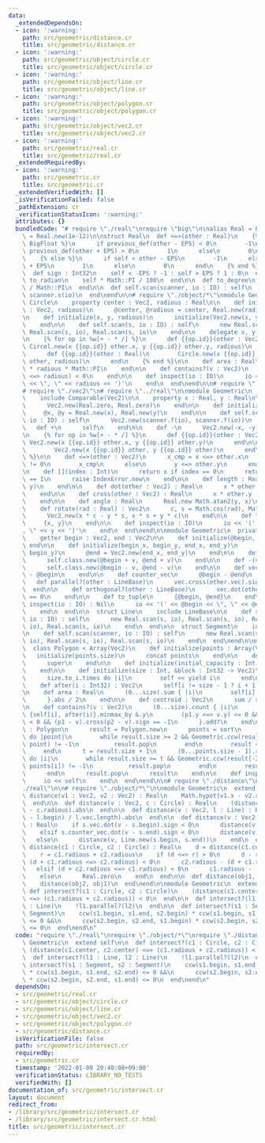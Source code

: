 ```yaml
---
data:
  _extendedDependsOn:
  - icon: ':warning:'
    path: src/geometric/distance.cr
    title: src/geometric/distance.cr
  - icon: ':warning:'
    path: src/geometric/object/circle.cr
    title: src/geometric/object/circle.cr
  - icon: ':warning:'
    path: src/geometric/object/line.cr
    title: src/geometric/object/line.cr
  - icon: ':warning:'
    path: src/geometric/object/polygon.cr
    title: src/geometric/object/polygon.cr
  - icon: ':warning:'
    path: src/geometric/object/vec2.cr
    title: src/geometric/object/vec2.cr
  - icon: ':warning:'
    path: src/geometric/real.cr
    title: src/geometric/real.cr
  _extendedRequiredBy:
  - icon: ':warning:'
    path: src/geometric.cr
    title: src/geometric.cr
  _extendedVerifiedWith: []
  _isVerificationFailed: false
  _pathExtension: cr
  _verificationStatusIcon: ':warning:'
  attributes: {}
  bundledCode: "# require \"./real\"\nrequire \"big\"\n\nalias Real = BigFloat\nEPS\
    \ = Real.new(1e-12)\n\nstruct Real\n  def <=>(other : Real)\n    {% if Real ==\
    \ BigFloat %}\n      if previous_def(other - EPS) < 0\n        -1\n      elsif\
    \ previous_def(other + EPS) > 0\n        1\n      else\n        0\n      end\n\
    \    {% else %}\n      if self < other - EPS\n        -1\n      elsif self > other\
    \ + EPS\n        1\n      else\n        0\n      end\n    {% end %}\n  end\n\n\
    \  def sign : Int32\n    self < -EPS ? -1 : self > EPS ? 1 : 0\n  end\n\n  def\
    \ to_radian\n    self * Math::PI / 180\n  end\n\n  def to_degree\n    self * 180\
    \ / Math::PI\n  end\n\n  def self.scan(scanner, io : IO) : self\n    Real.new\
    \ scanner.s(io)\n  end\nend\n\n# require \"./object/*\"\nmodule Geometric\n  struct\
    \ Circle\n    property center : Vec2, radious : Real\n\n    def initialize(center\
    \ : Vec2, radious)\n      @center, @radious = center, Real.new(radious)\n    end\n\
    \n    def initialize(x, y, radious)\n      initialize(Vec2.new(x, y), radious)\n\
    \    end\n\n    def self.scan(s, io : IO) : self\n      new Real.scan(s, io),\
    \ Real.scan(s, io), Real.scan(s, io)\n    end\n\n    delegate x, y, to: center\n\
    \n    {% for op in %w[+ - * /] %}\n      def {{op.id}}(other : Vec2)\n       \
    \ Circel.new(x {{op.id}} other.x, y {{op.id}} other.y, radious)\n      end\n\n\
    \      def {{op.id}}(other : Real)\n        Circle.new(x {{op.id}} other, y {{op.id}}\
    \ other, radious)\n      end\n    {% end %}\n\n    def area : Real\n      radious\
    \ * radious * Math::PI\n    end\n\n    def contains?(v : Vec2)\n      ((v - center).length\
    \ <=> radious) < 0\n    end\n\n    def inspect(io : IO)\n      io << '(' << center\
    \ << \", \" << radious << ')'\n    end\n  end\nend\n\n# require \"../real\"\n\n\
    # require \"./vec2\"\n# require \"../real\"\n\nmodule Geometric\n  struct Vec2\n\
    \    include Comparable(Vec2)\n\n    property x : Real, y : Real\n\n    def self.zero\n\
    \      Vec2.new(Real.zero, Real.zero)\n    end\n\n    def initialize(x, y)\n \
    \     @x, @y = Real.new(x), Real.new(y)\n    end\n\n    def self.scan(scanner,\
    \ io : IO) : self\n      Vec2.new(scanner.f(io), scanner.f(io))\n    end\n\n \
    \   def +\n      self\n    end\n\n    def -\n      Vec2.new(-x, -y)\n    end\n\
    \n    {% for op in %w[+ - * /] %}\n      def {{op.id}}(other : Vec2)\n       \
    \ Vec2.new(x {{op.id}} other.x, y {{op.id}} other.y)\n      end\n\n      def {{op.id}}(other)\n\
    \        Vec2.new(x {{op.id}} other, y {{op.id}} other)\n      end\n    {% end\
    \ %}\n\n    def <=>(other : Vec2)\n      x_cmp = x <=> other.x\n      if x_cmp\
    \ != 0\n        x_cmp\n      else\n        y <=> other.y\n      end\n    end\n\
    \n    def [](index : Int)\n      return x if index == 0\n      return y if index\
    \ == 1\n      raise IndexError.new\n    end\n\n    def length : Real\n      Math.hypot(x,\
    \ y)\n    end\n\n    def dot(other : Vec2) : Real\n      x * other.x + y * other.y\n\
    \    end\n\n    def cross(other : Vec2) : Real\n      x * other.y - y * other.x\n\
    \    end\n\n    def angle : Real\n      Real.new Math.atan2(y, x)\n    end\n\n\
    \    def rotate(rad : Real) : Vec2\n      c, s = Math.cos(rad), Math.sin(rad)\n\
    \      Vec2.new(x * c - y * s, x * s + y * c)\n    end\n\n    def to_tuple\n \
    \     {x, y}\n    end\n\n    def inspect(io : IO)\n      io << '(' << x << \"\
    , \" << y << ')'\n    end\n  end\nend\n\nmodule Geometric\n  private module LineBase\n\
    \    getter begin : Vec2, end : Vec2\n\n    def initialize(@begin, @end)\n   \
    \ end\n\n    def initialize(begin_x, begin_y, end_x, end_y)\n      @begin = Vec2.new(begin_x,\
    \ begin_y)\n      @end = Vec2.new(end_x, end_y)\n    end\n\n    def +(v : Vec2)\n\
    \      self.class.new(@begin + v, @end + v)\n    end\n\n    def -(v : Vec2)\n\
    \      self.class.new(@begin - v, @end - v)\n    end\n\n    def vec\n      @end\
    \ - @begin\n    end\n\n    def counter_vec\n      @begin - @end\n    end\n\n \
    \   def parallel?(other : LineBase)\n      vec.cross(other.vec).sign == 0\n  \
    \  end\n\n    def orthogonal?(other : LineBase)\n      vec.dot(other.vec).sign\
    \ == 0\n    end\n\n    def to_tuple\n      {@begin, @end}\n    end\n\n    def\
    \ inspect(io : IO) : Nil\n      io << '(' << @begin << \", \" << @end << ')'\n\
    \    end\n  end\n\n  struct Line\n    include LineBase\n\n    def self.scan(s,\
    \ io : IO) : self\n      new Real.scan(s, io), Real.scan(s, io), Real.scan(s,\
    \ io), Real.scan(s, io)\n    end\n  end\n\n  struct Segment\n    include LineBase\n\
    \n    def self.scan(scanner, io : IO) : self\n      new Real.scan(s, io), Real.scan(s,\
    \ io), Real.scan(s, io), Real.scan(s, io)\n    end\n  end\nend\n\nmodule Geometric\n\
    \  class Polygon < Array(Vec2)\n    def initialize(points : Array(Vec2))\n   \
    \   initialize(points.size)\n      concat points\n    end\n\n    def initialize\n\
    \      super\n    end\n\n    def initialize(initial_capacity : Int)\n      super\n\
    \    end\n\n    def initialize(size : Int, &block : Int32 -> Vec2)\n      initialize(size)\n\
    \      size.to_i.times do |i|\n        self << yield i\n      end\n    end\n\n\
    \    def after(i : Int32) : Vec2\n      self[i != size - 1 ? i + 1 : 0]\n    end\n\
    \n    def area : Real\n      (0...size).sum { |i|\n        self[i].cross after(i)\n\
    \      }.abs / 2\n    end\n\n    def centroid : Vec2\n      sum / size\n    end\n\
    \n    def contains?(v : Vec2)\n      (0...size).count { |i|\n        p1, p2 =\
    \ {self[i], after(i)}.minmax_by &.y\n        (p1.y <=> v.y) <= 0 && (v.y <=> p2.y)\
    \ < 0 && (p1 - v).cross(p2 - v).sign == -1\n      }.odd?\n    end\n\n    def convex_hull\
    \ : Polygon\n      result = Polygon.new\n      points = sort\n      points.each\
    \ do |point|\n        while result.size >= 2 && Geometric.ccw(result[-2], result[-1],\
    \ point) != -1\n          result.pop\n        end\n        result << point\n \
    \     end\n      t = result.size + 1\n      (0...points.size - 1).reverse_each\
    \ do |i|\n        while result.size >= t && Geometric.ccw(result[-2], result[-1],\
    \ points[i]) != -1\n          result.pop\n        end\n        result << points[i]\n\
    \      end\n      result.pop\n      result\n    end\n\n    def inspect(io)\n \
    \     io << self\n    end\n  end\nend\n\n# require \"./distance\"\n# require \"\
    ./real\"\n\n# require \"./object/*\"\n\nmodule Geometric\n  extend self\n\n  def\
    \ distance(v1 : Vec2, v2 : Vec2) : Real\n    Math.hypot(v1.x - v2.x, v1.y - v2.y)\n\
    \  end\n\n  def distance(v : Vec2, c : Circle) : Real\n    (distance(v, c.center)\
    \ - c.radious).abs\n  end\n\n  def distance(v : Vec2, l : Line) : Real\n    (l.vec.cross(v\
    \ - l.begin) / l.vec.length).abs\n  end\n\n  def distance(v : Vec2, s : Segment)\
    \ : Real\n    if s.vec.dot(v - s.begin).sign < 0\n      distance(v, s.begin)\n\
    \    elsif s.counter_vec.dot(v - s.end).sign < 0\n      distance(v, s.end)\n \
    \   else\n      distance(v, Line.new(s.begin, s.end))\n    end\n  end\n\n  def\
    \ distance(c1 : Circle, c2 : Circle) : Real\n    d = distance(c1.center, c2.center)\n\
    \    r = c1.radious + c2.radious\n    if (d <=> r) > 0\n      d - r\n    elsif\
    \ (d + c1.radious <=> c2.radious) < 0\n      c2.radious - (d + c1.radious)\n \
    \   elsif (d + c2.radious <=> c1.radious) < 0\n      c1.radious - (d + c2.radious)\n\
    \    else\n      Real.zero\n    end\n  end\n\n  def distance(obj1, obj2) : Real\n\
    \    distance(obj2, obj1)\n  end\nend\n\nmodule Geometric\n  extend self\n\n \
    \ def intersect?(c1 : Circle, c2 : Circle)\n    (distance(c1.center, c2.center)\
    \ <=> (c1.radious + c2.radious)) < 0\n  end\n\n  def intersect?(l1 : Line, l2\
    \ : Line)\n    !l1.parallel?(l2)\n  end\n\n  def intersect?(s1 : Segment, s2 :\
    \ Segment)\n    ccw(s1.begin, s1.end, s2.begin) * ccw(s1.begin, s1.end, s2.end)\
    \ <= 0 &&\n      ccw(s2.begin, s2.end, s1.begin) * ccw(s2.begin, s2.end, s1.end)\
    \ <= 0\n  end\nend\n"
  code: "require \"./real\"\nrequire \"./object/*\"\nrequire \"./distance\"\n\nmodule\
    \ Geometric\n  extend self\n\n  def intersect?(c1 : Circle, c2 : Circle)\n   \
    \ (distance(c1.center, c2.center) <=> (c1.radious + c2.radious)) < 0\n  end\n\n\
    \  def intersect?(l1 : Line, l2 : Line)\n    !l1.parallel?(l2)\n  end\n\n  def\
    \ intersect?(s1 : Segment, s2 : Segment)\n    ccw(s1.begin, s1.end, s2.begin)\
    \ * ccw(s1.begin, s1.end, s2.end) <= 0 &&\n      ccw(s2.begin, s2.end, s1.begin)\
    \ * ccw(s2.begin, s2.end, s1.end) <= 0\n  end\nend\n"
  dependsOn:
  - src/geometric/real.cr
  - src/geometric/object/circle.cr
  - src/geometric/object/line.cr
  - src/geometric/object/vec2.cr
  - src/geometric/object/polygon.cr
  - src/geometric/distance.cr
  isVerificationFile: false
  path: src/geometric/intersect.cr
  requiredBy:
  - src/geometric.cr
  timestamp: '2022-01-08 20:40:08+09:00'
  verificationStatus: LIBRARY_NO_TESTS
  verifiedWith: []
documentation_of: src/geometric/intersect.cr
layout: document
redirect_from:
- /library/src/geometric/intersect.cr
- /library/src/geometric/intersect.cr.html
title: src/geometric/intersect.cr
---
```

